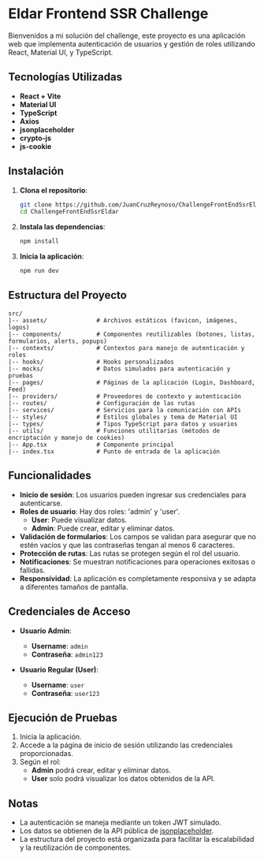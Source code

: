 # Eldar Frontend SSR Challenge

Bienvenidos a mi solución del challenge, este proyecto es una aplicación web que implementa autenticación de usuarios y gestión de roles utilizando React, Material UI, y TypeScript.

## Tecnologías Utilizadas

- **React + Vite**
- **Material UI**
- **TypeScript**
- **Axios**
- **jsonplaceholder**
- **crypto-js**
- **js-cookie**

## Instalación

1. **Clona el repositorio**:
   ```bash
   git clone https://github.com/JuanCruzReynoso/ChallengeFrontEndSsrEldar
   cd ChallengeFrontEndSsrEldar
   ```

2. **Instala las dependencias**:
   ```bash
   npm install
   ```

3. **Inicia la aplicación**:
   ```bash
   npm run dev
   ```

## Estructura del Proyecto

```
src/
|-- assets/              # Archivos estáticos (favicon, imágenes, logos)
|-- components/          # Componentes reutilizables (botones, listas, formularios, alerts, popups)
|-- contexts/            # Contextos para manejo de autenticación y roles
|-- hooks/               # Hooks personalizados
|-- mocks/               # Datos simulados para autenticación y pruebas
|-- pages/               # Páginas de la aplicación (Login, Dashboard, Feed)
|-- providers/           # Proveedores de contexto y autenticación
|-- routes/              # Configuración de las rutas
|-- services/            # Servicios para la comunicación con APIs
|-- styles/              # Estilos globales y tema de Material UI
|-- types/               # Tipos TypeScript para datos y usuarios
|-- utils/               # Funciones utilitarias (métodos de encriptación y manejo de cookies)
|-- App.tsx              # Componente principal
|-- index.tsx            # Punto de entrada de la aplicación
```

## Funcionalidades

- **Inicio de sesión**: Los usuarios pueden ingresar sus credenciales para autenticarse.
- **Roles de usuario**: Hay dos roles: 'admin' y 'user'.
  - **User**: Puede visualizar datos.
  - **Admin**: Puede crear, editar y eliminar datos.
- **Validación de formularios**: Los campos se validan para asegurar que no estén vacíos y que las contraseñas tengan al menos 6 caracteres.
- **Protección de rutas**: Las rutas se protegen según el rol del usuario.
- **Notificaciones**: Se muestran notificaciones para operaciones exitosas o fallidas.
- **Responsividad**: La aplicación es completamente responsiva y se adapta a diferentes tamaños de pantalla.

## Credenciales de Acceso

- **Usuario Admin**:
  - **Username**: `admin`
  - **Contraseña**: `admin123`
  
- **Usuario Regular (User)**:
  - **Username**: `user`
  - **Contraseña**: `user123`

## Ejecución de Pruebas

1. Inicia la aplicación.
2. Accede a la página de inicio de sesión utilizando las credenciales proporcionadas.
3. Según el rol:
   - **Admin** podrá crear, editar y eliminar datos.
   - **User** solo podrá visualizar los datos obtenidos de la API.

## Notas

- La autenticación se maneja mediante un token JWT simulado.
- Los datos se obtienen de la API pública de [jsonplaceholder](https://jsonplaceholder.typicode.com/guide/).
- La estructura del proyecto está organizada para facilitar la escalabilidad y la reutilización de componentes.